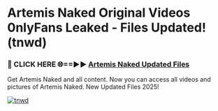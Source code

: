 # Artemis Naked Original Videos 0nlyFans Leaked - Files Updated! (tnwd)

<h3>🔴 CLICK HERE 🌐==►► <a href="https://tinyurl.com/yckcrads" rel="nofollow">Artemis Naked Updated Files</a></h3>

Get Artemis Naked and all content. Now you can access all videos and pictures of Artemis Naked. New Updated Files 2025!

[![tnwd](https://i.imgur.com/hpKpOFt.gif)](https://tinyurl.com/yckcrads)
